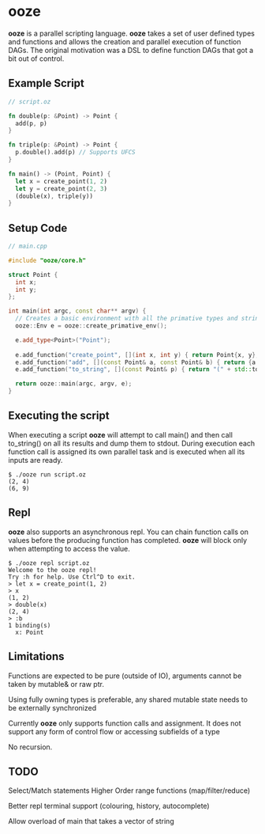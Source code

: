 # ooze
**ooze** is a parallel scripting language. **ooze** takes a set of user defined types and functions and allows the creation and parallel execution of function DAGs. The original motivation was a DSL to define function DAGs that got a bit out of control.


## Example Script
```rust
// script.oz

fn double(p: &Point) -> Point {
  add(p, p)
}

fn triple(p: &Point) -> Point {
  p.double().add(p) // Supports UFCS
}

fn main() -> (Point, Point) {
  let x = create_point(1, 2)
  let y = create_point(2, 3)
  (double(x), triple(y))
}
```

## Setup Code
```cpp
// main.cpp

#include "ooze/core.h"

struct Point {
  int x;
  int y;
};

int main(int argc, const char** argv) {
  // Creates a basic environment with all the primative types and string
  ooze::Env e = ooze::create_primative_env();

  e.add_type<Point>("Point");
  
  e.add_function("create_point", [](int x, int y) { return Point{x, y}; );
  e.add_function("add", [](const Point& a, const Point& b) { return {a.x + b.x, a.y + b.y}; });
  e.add_function("to_string", [](const Point& p) { return "(" + std::to_string(p.x) + ", " + std::to_string(p.y) + ")"; });

  return ooze::main(argc, argv, e);
}
```

## Executing the script

When executing a script **ooze** will attempt to call main() and then call to_string() on all its results and dump them to stdout. During execution each function call is assigned its own parallel task and is executed when all its inputs are ready.

```
$ ./ooze run script.oz
(2, 4)
(6, 9)
```

## Repl

**ooze** also supports an asynchronous repl. You can chain function calls on values before the producing function has completed. **ooze** will block only when attempting to access the value.

```
$ ./ooze repl script.oz
Welcome to the ooze repl!
Try :h for help. Use Ctrl^D to exit.
> let x = create_point(1, 2)
> x
(1, 2)
> double(x)
(2, 4)
> :b
1 binding(s)
  x: Point
```

## Limitations

Functions are expected to be pure (outside of IO), arguments cannot be taken by mutable& or raw ptr.

Using fully owning types is preferable, any shared mutable state needs to be externally synchronized
  
Currently **ooze** only supports function calls and assignment. It does not support any form of control flow or accessing subfields of a type

No recursion.

## TODO

Select/Match statements
Higher Order range functions (map/filter/reduce)

Better repl terminal support (colouring, history, autocomplete)

Allow overload of main that takes a vector of string
